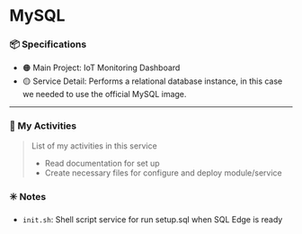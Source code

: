 # MySQL

### :package: Specifications
- :orange_circle: Main Project: IoT Monitoring Dashboard
- :yellow_circle: Service Detail: Performs a relational database instance, in this case we needed to use the official MySQL image.

***

### :scroll: My Activities
> List of my activities in this service
> * Read documentation for set up 
> * Create necessary files for configure and deploy module/service  

### :eight_spoked_asterisk: Notes
- `init.sh`: Shell script service for run setup.sql when SQL Edge is ready



